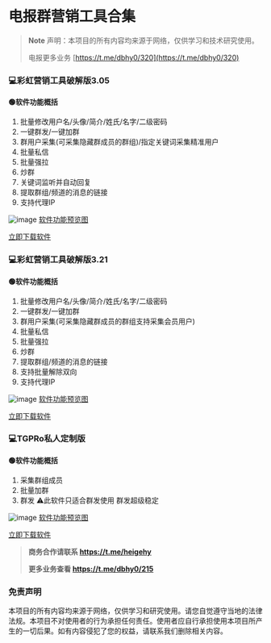 # 电报群营销工具合集
> **Note**
> 声明：本项目的所有内容均来源于网络，仅供学习和技术研究使用。
> 
> 电报更多业务
> [https://t.me/dbhy0/320](https://t.me/dbhy0/320)

### 💻彩虹营销工具破解版3.05
**🟢软件功能概括**
1. 批量修改用户名/头像/简介/姓氏/名字/二级密码
2. 一键群发/一键加群
3. 群用户采集(可采集隐藏群成员的群组)/指定关键词采集精准用户
4. 批量私信
5. 批量强拉
6. 炒群
7. 关键词监听并自动回复
8. 提取群组/频道的消息的链接
9. 支持代理IP

![image](https://github.com/user-attachments/assets/a630d6ef-fdfd-4601-95c3-635966572bb1)
[软件功能预览图](https://t.me/yingxiaogongju/3)

[立即下载软件](https://t.me/dbhy0/321)

### 💻彩虹营销工具破解版3.21
**🟢软件功能概括**
1. 批量修改用户名/头像/简介/姓氏/名字/二级密码
2. 一键群发/一键加群
3. 群用户采集(可采集隐藏群成员的群组支持采集会员用户)
4. 批量私信
5. 批量强拉
6. 炒群
7. 提取群组/频道的消息的链接
8. 支持批量解除双向
9. 支持代理IP

![image](https://github.com/user-attachments/assets/117fbc6f-6289-4f24-86c8-68c969ecb061)
[软件功能预览图](https://t.me/yingxiaogongju/13)

[立即下载软件](https://t.me/dbhy0/322)

### 💻TGPRo私人定制版
**🟢软件功能概括**
1. 采集群组成员
2. 批量加群
3. 群发
⚠️此软件只适合群发使用 群发超级稳定

![image](https://github.com/user-attachments/assets/8b7150b7-a8b8-47de-994e-e1427fdd99b2)
[软件功能预览图](https://t.me/yingxiaogongju/39)

[立即下载软件](https://t.me/dbhy0/324)

> **商务合作请联系 https://t.me/heigehy**
> 
> **更多业务查看 https://t.me/dbhy0/215**
### 免责声明

本项目的所有内容均来源于网络，仅供学习和研究使用。请您自觉遵守当地的法律法规。本项目不对使用者的行为承担任何责任。使用者应自行承担使用本项目所产生的一切后果。如有内容侵犯了您的权益，请联系我们删除相关内容。
